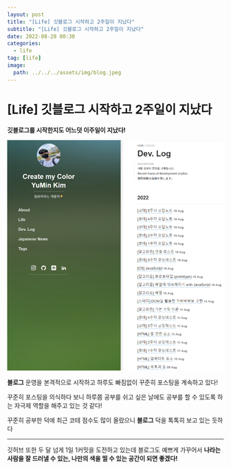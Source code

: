```yaml
---
layout: post
title: "[Life] 깃블로그 시작하고 2주일이 지났다"
subtitle: "[Life] 깃블로그 시작하고 2주일이 지났다"
date: 2022-08-20 00:30
categories:
  - life
tag: [life]
image:
  path: ../../../assets/img/blog.jpeg
---
```


# [Life] 깃블로그 시작하고 2주일이 지났다

**깃블로그를 시작한지도 어느덧 이주일이 지났다!**

![posts.png](../../assets/img/life/2022-08-20-life-blog-3/posts.png)

**블로그** 운영을 본격적으로 시작하고 하루도 빠짐없이 꾸준히 포스팅을 계속하고 있다!

꾸준히 포스팅을 의식하다 보니 하루쯤 공부를 쉬고 싶은 날에도 공부를 할 수 있도록 하는 자극제 역할을 해주고 있는 것 같다!

꾸준히 공부한 덕에 최근 코테 점수도 많이 올랐으니 **블로그** 덕을 톡톡히 보고 있는 듯하다

---

깃허브 또한 두 달 넘게 1일 1커밋을 도전하고 있는데 블로그도 예쁘게 가꾸어서 **나라는 사람을 잘 드러낼 수 있는, 나만의 색을 띨 수 있는 공간이 되면 좋겠다!**
